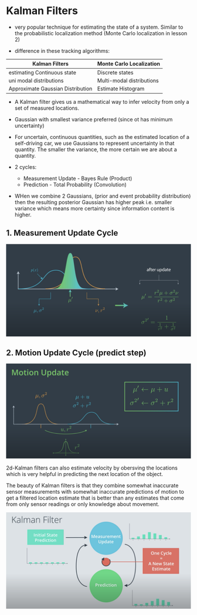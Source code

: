 # Kalman Filters

- very popular technique for estimating the state of a system. Similar to the
    probabilistic localization method (Monte Carlo localization in lesson 2)

- difference in these tracking algorithms: 


|Kalman Filters|Monte Carlo Localization|
|---|---|
|estimating Continuous state| Discrete states|
|uni modal distributions| Multi-modal distributions|
|Approximate Gaussian Distribution| Estimate Histogram|

- A Kalman filter gives us a mathematical way to infer velocity from only a set of measured locations.
- Gaussian with smallest variance preferred (since ot has minimum uncertainty)

- For uncertain, continuous quantities, such as the estimated location of a self-driving car, we use Gaussians to represent uncertainty in that quantity. The smaller the variance, the more certain we are about a quantity.

- 2 cycles:
  - Measurement Update - Bayes Rule (Product)
  - Prediction - Total Probability (Convolution)

- WHen we combine 2 Gaussians, (prior and event probability distribution) then the resulting posterior Gaussian has
    higher peak i.e. smaller variance which means more certainty since
    information content is higher.

## 1. Measurement Update Cycle
  ![measurement](../images/measurement_update.png)

## 2. Motion Update Cycle (predict step)
  ![motion](../images/motion_update.png)

2d-Kalman filters can also estimate velocity by obersving the locations which is
very helpful in predicting the next location of the object.

The beauty of Kalman filters is that they combine somewhat inaccurate sensor measurements with somewhat inaccurate predictions of motion to get a filtered location estimate that is better than any estimates that come from only sensor readings or only knowledge about movement.

![kalman](../images/kalman.png)


